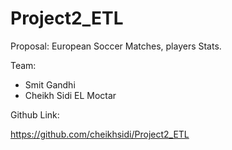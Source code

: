 # Project2_ETL

Proposal:
            European Soccer Matches, players Stats.

Team:
-	Smit Gandhi
-	Cheikh Sidi EL Moctar

Github Link:

 https://github.com/cheikhsidi/Project2_ETL
